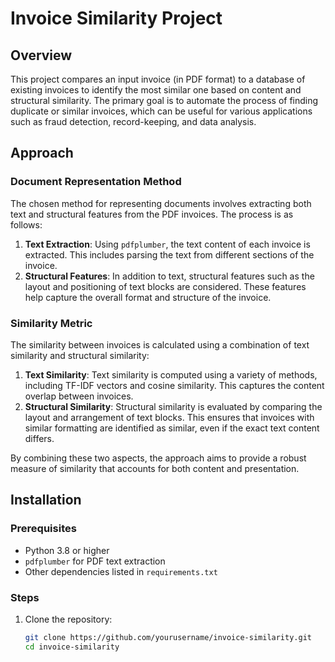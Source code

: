 # Invoice Similarity Project

## Overview
This project compares an input invoice (in PDF format) to a database of existing invoices to identify the most similar one based on content and structural similarity. The primary goal is to automate the process of finding duplicate or similar invoices, which can be useful for various applications such as fraud detection, record-keeping, and data analysis.

## Approach

### Document Representation Method
The chosen method for representing documents involves extracting both text and structural features from the PDF invoices. The process is as follows:
1. **Text Extraction**: Using `pdfplumber`, the text content of each invoice is extracted. This includes parsing the text from different sections of the invoice.
2. **Structural Features**: In addition to text, structural features such as the layout and positioning of text blocks are considered. These features help capture the overall format and structure of the invoice.

### Similarity Metric
The similarity between invoices is calculated using a combination of text similarity and structural similarity:
1. **Text Similarity**: Text similarity is computed using a variety of methods, including TF-IDF vectors and cosine similarity. This captures the content overlap between invoices.
2. **Structural Similarity**: Structural similarity is evaluated by comparing the layout and arrangement of text blocks. This ensures that invoices with similar formatting are identified as similar, even if the exact text content differs.

By combining these two aspects, the approach aims to provide a robust measure of similarity that accounts for both content and presentation.

## Installation

### Prerequisites
- Python 3.8 or higher
- `pdfplumber` for PDF text extraction
- Other dependencies listed in `requirements.txt`

### Steps
1. Clone the repository:
   ```sh
   git clone https://github.com/yourusername/invoice-similarity.git
   cd invoice-similarity
